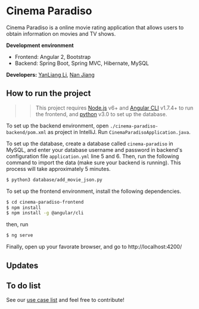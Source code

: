 # Cinema Paradiso

Cinema Paradiso is a online movie rating application that allows users to obtain information on movies and TV shows. 

**Development environment**
  - Frontend: Angular 2, Bootstrap
  - Backend: Spring Boot, Spring MVC, Hibernate, MySQL
  
**Developers:** [YanLiang Li](https://github.com/yanliangli), [Nan Jiang](https://github.com/BoofOfFools)

## How to run the project <a id="how-to-run-the-project"></a>
>>This project requires [Node.js](https://nodejs.org/) v6+ and [Angular CLI](https://cli.angular.io) v1.7.4+ to run the frontend, and [python](https://www.python.org/download/releases/3.0/) v3.0 to set up the database.

To set up the backend environment, open ``./cinema-paradiso-backend/pom.xml`` as project in IntelliJ. Run ``CinemaParadisoApplication.java``.

To set up the database, create a database called ``cinema-paradiso`` in MySQL, and enter your database username and password in backend's configuration file ``application.yml`` line 5 and 6. Then, run the following command to import the data (make sure your backend is running). This process will take approximately 5 minutes. 
```sh
$ python3 database/add_movie_json.py
```

To set up the frontend environment, install the following dependencies.

```sh
$ cd cinema-paradiso-frontend
$ npm install
$ npm install -g @angular/cli
```
then, run
```sh
$ ng serve
```

Finally, open up your favorate browser, and go to http://localhost:4200/

## Updates <a id="updates"></a>

## To do list <a id="to-do-list"></a>
See our [use case list](https://github.com/captain-melanie/rottentomatoes/blob/master/use-case-list.md) and feel free to contribute! 


